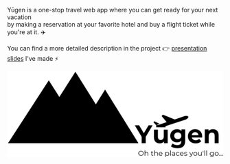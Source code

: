 Yūgen is a one-stop travel web app where you can get ready for your next vacation <br> by making a reservation at your favorite hotel and buy a flight ticket while you're at it. :airplane:

You can find a more detailed description in the project :point_right: [presentation slides](Web%20Programming%20Project.pdf) I've made :zap:

![Yugen logo](/static/styles/images/yugen_logo.png)
